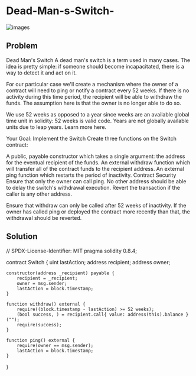 # Dead-Man-s-Switch-
![images](https://github.com/GPGPgauravpunetha12/Dead-Man-s-Switch-/assets/73377793/6196c2d0-73ac-471f-8d26-5607dee365aa)

## Problem
Dead Man's Switch 
A dead man's switch is a term used in many cases. The idea is pretty simple: if someone should become incapacitated, there is a way to detect it and act on it.

For our particular case we'll create a mechanism where the owner of a contract will need to ping or notify a contract every 52 weeks. If there is no activity during this time period, the recipient will be able to withdraw the funds. The assumption here is that the owner is no longer able to do so.

 We use 52 weeks as opposed to a year since weeks are an available global time unit in solidity: 52 weeks is valid code. Years are not globally available units due to leap years. Learn more here.

 Your Goal: Implement the Switch
Create three functions on the Switch contract:

A public, payable constructor which takes a single argument: the address for the eventual recipient of the funds.
An external withdraw function which will transfer all of the contract funds to the recipient address.
An external ping function which restarts the period of inactivity.
 Contract Security
Ensure that only the owner can call ping. No other address should be able to delay the switch's withdrawal execution. Revert the transaction if the caller is any other address.

Ensure that withdraw can only be called after 52 weeks of inactivity. If the owner has called ping or deployed the contract more recently than that, the withdrawal should be reverted.
## Solution
// SPDX-License-Identifier: MIT
pragma solidity 0.8.4;

contract Switch {
	uint lastAction;
	address recipient;
	address owner;

	constructor(address _recipient) payable {
		recipient = _recipient;
		owner = msg.sender;
		lastAction = block.timestamp;
	}

	function withdraw() external {
		require((block.timestamp - lastAction) >= 52 weeks);
		(bool success, ) = recipient.call{ value: address(this).balance }("");
		require(success);
	}

	function ping() external {
		require(owner == msg.sender);
		lastAction = block.timestamp;
	}
}

